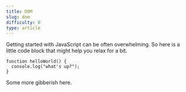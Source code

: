 ```yaml
---
title: DOM
slug: dom
difficulty: 0
type: article
---
```


Getting started with JavaScript can be often overwhelming. So here is a little code block that might help you relax for a bit.

```language-js
function helloWorld() {
  console.log("what's up?");
}
```

Some more gibberish here.
